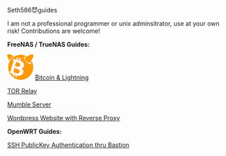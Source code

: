 Seth586😈guides

I am not a professional programmer or unix adminsitrator, use at your own risk!
Contributions are welcome!

**FreeNAS / TrueNAS Guides:**

![BSDBTC60.png](FreeNAS/bitcoin/images/BSDBTC60.png) [₿itcoin & Lightning️](FreeNAS/bitcoin/README.md)

[TOR Relay](FreeNAS/tor_relay/README.md)

[Mumble Server](FreeNAS/mumble/README.md)

[Wordpress Website with Reverse Proxy](FreeNAS/webserver/README.md)

**OpenWRT Guides:**

[SSH PublicKey Authentication thru Bastion](OpenWRT/security/README.md)



